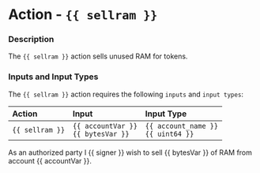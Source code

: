 # Action - `{{ sellram }}`

### Description

The `{{ sellram }}` action sells unused RAM for tokens.

### Inputs and Input Types

The `{{ sellram }}` action requires the following `inputs` and `input types`:

| Action | Input | Input Type |
|:--|:--|:--|
| `{{ sellram }}` | `{{ accountVar }}`<br/>`{{ bytesVar }}` | `{{ account_name }}`<br/>`{{ uint64 }}` |

As an authorized party I {{ signer }} wish to sell {{ bytesVar }} of RAM from account {{ accountVar }}. 
